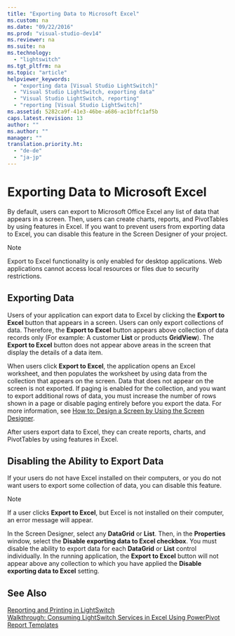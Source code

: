 ```yaml
---
title: "Exporting Data to Microsoft Excel"
ms.custom: na
ms.date: "09/22/2016"
ms.prod: "visual-studio-dev14"
ms.reviewer: na
ms.suite: na
ms.technology: 
  - "lightswitch"
ms.tgt_pltfrm: na
ms.topic: "article"
helpviewer_keywords: 
  - "exporting data [Visual Studio LightSwitch]"
  - "Visual Studio LightSwitch, exporting data"
  - "Visual Studio LightSwitch, reporting"
  - "reporting [Visual Studio LightSwitch]"
ms.assetid: 5282ca9f-41e3-46be-a686-ac1bffc1af5b
caps.latest.revision: 13
author: ""
ms.author: ""
manager: ""
translation.priority.ht: 
  - "de-de"
  - "ja-jp"
---
```

# Exporting Data to Microsoft Excel
By default, users can export to Microsoft Office Excel any list of data that appears in a screen.  Then, users can create charts, reports, and PivotTables by using features in Excel.  If you want to prevent users from exporting data to Excel, you can disable this feature in the Screen Designer of your project.  
  
> [!NOTE]
>  Export to Excel functionality is only enabled for desktop applications. Web applications cannot access local resources or files due to security restrictions.  
  
## Exporting Data  
 Users of your application can export data to Excel by clicking the **Export to Excel** button that appears in a screen. Users can only export collections of data. Therefore, the **Export to Excel** button appears above collection of data records only (For example: A customer **List** or products **GridView**).  The **Export to Excel** button does not appear above areas in the screen that display the details of a data item.  
  
 When users click **Export to Excel**, the application opens an Excel worksheet, and then populates the worksheet by using data from the collection that appears on the screen.  Data that does not appear on the screen is not exported. If paging is enabled for the collection, and you want to export additional rows of data, you must increase the number of rows shown in a page or disable paging entirely before you export the data. For more information, see [How to: Design a Screen by Using the Screen Designer](../vs140/how-to--design-a-silverlight-screen-by-using-the-screen-designer.md).  
  
 After users export data to Excel, they can create reports, charts, and PivotTables by using features in Excel.  
  
## Disabling the Ability to Export Data  
 If your users do not have Excel installed on their computers, or you do not want users to export some collection of data, you can disable this feature.  
  
> [!NOTE]
>  If a user clicks **Export to Excel**, but Excel is not installed on their computer, an error message will appear.  
  
 In the Screen Designer, select any **DataGrid** or **List**. Then, in the **Properties** window, select the **Disable exporting data to Excel checkbox**. You must disable the ability to export data for each **DataGrid** or **List** control individually.  In the running application, the **Export to Excel** button will not appear above any collection to which you have applied the **Disable exporting data to Excel** setting.  
  
## See Also  
 [Reporting and Printing in LightSwitch](../vs140/reporting-and-printing-in-lightswitch.md)   
 [Walkthrough: Consuming LightSwitch Services in Excel Using PowerPivot](../vs140/walkthrough--consuming-lightswitch-services-in-excel-using-powerpivot.md)   
 [Report Templates](http://go.microsoft.com/fwlink/?LinkID=196177)